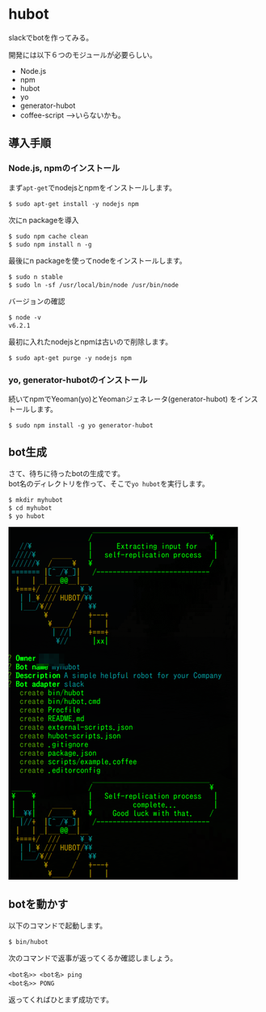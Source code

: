 # hubot
slackでbotを作ってみる。

開発には以下６つのモジュールが必要らしい。
* Node.js
* npm
* hubot
* yo
* generator-hubot
* coffee-script -->いらないかも。

## 導入手順
### Node.js, npmのインストール
まず`apt-get`でnodejsとnpmをインストールします。
```
$ sudo apt-get install -y nodejs npm
```
次にn packageを導入
```
$ sudo npm cache clean
$ sudo npm install n -g
```
最後にn packageを使ってnodeをインストールします。
```
$ sudo n stable
$ sudo ln -sf /usr/local/bin/node /usr/bin/node
```
バージョンの確認
```
$ node -v
v6.2.1
```
最初に入れたnodejsとnpmは古いので削除します。
```
$ sudo apt-get purge -y nodejs npm
```
### yo, generator-hubotのインストール
続いてnpmでYeoman(yo)とYeomanジェネレータ(generator-hubot)
をインストールします。
```
$ sudo npm install -g yo generator-hubot
```

## bot生成
さて、待ちに待ったbotの生成です。  
bot名のディレクトリを作って、そこで`yo hubot`を実行します。
```
$ mkdir myhubot
$ cd myhubot
$ yo hubot
```
![hubot](fig/hubot.png)

## botを動かす
以下のコマンドで起動します。
```
$ bin/hubot
```
次のコマンドで返事が返ってくるか確認しましょう。
```
<bot名>> <bot名> ping
<bot名>> PONG
```
返ってくればひとまず成功です。
